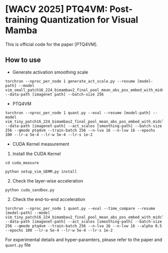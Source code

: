 # [WACV 2025] PTQ4VM: Post-training Quantization for Visual Mamba

This is official code for the paper [PTQ4VM].


## How to use
* Generate activation smoothing scale  
```
torchrun --nproc_per_node 1 generate_act_scale.py --resume [model-path] --model vim_small_patch16_224_bimambav2_final_pool_mean_abs_pos_embed_with_midclstok_div2 --data-path [imagenet path] --batch-size 256
```

+ PTQ4VM
```
torchrun --nproc_per_node 1 quant.py --eval --resume [model-path] --model vim_tiny_patch16_224_bimambav2_final_pool_mean_abs_pos_embed_with_midclstok_div2 --data-path [imagenet-path] --act_scales [smoothing-path] --batch-size 256 --qmode ptq4vm --train-batch 256 --n-lva 16 --n-lvw 16 --epochs 100 --lr-a 5e-4 --lr-w 5e-4 --lr-s 1e-2
```
+ CUDA Kernel measurement
1. Install the CUDA Kernel
```
cd cuda_measure
```
```
python setup_vim_GEMM.py install
```

2. Check the layer-wise acceleration
```
python cuda_sandbox.py
```

2. Check the end-to-end acceleration
```
torchrun --nproc_per_node 1 quant.py --eval --time_compare --resume [model-path] --model vim_tiny_patch16_224_bimambav2_final_pool_mean_abs_pos_embed_with_midclstok_div2 --data-path [imagenet-path] --act_scales [smoothing-path] --batch-size 256 --qmode ptq4vm --train-batch 256 --n-lva 16 --n-lvw 16 --alpha 0.5 --epochs 100 --lr-a 5e-4 --lr-w 5e-4 --lr-s 1e-2
```


For experimental details and hyper-paramters, please refer to the paper and `quant.py` file

       
<!--
## Installation  
+ Python verseion >= 3.7.13 
+ Pytorch >= 1.12.1
+ ImageNet Dataset
+ Using docker:
```
docker run -v {local_code_loc}:{container_code_loc} -v {local_dataset_loc}:{container_dataset_loc} -it --gpus=all pytorch/pytorch:1.12.1-cuda11.3-cudnn8-devel 
```
-->
